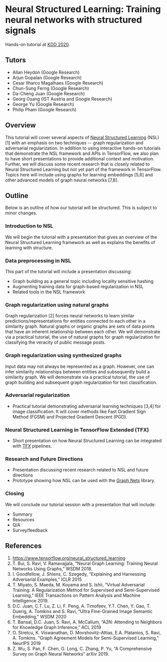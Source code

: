 # Neural Structured Learning: Training neural networks with structured signals

Hands-on tutorial at [KDD 2020](https://www.kdd.org/kdd2020/).

## Tutors

*   Allan Heydon (Google Research)
*   Arjun Gopalan (Google Research)
*   Cesar Ilharco Magalhaes (Google Research)
*   Chun-Sung Ferng (Google Research)
*   Da-Cheng Juan (Google Research)
*   Georg Osang (IST Austria and Google Research)
*   George Yu (Google Research)
*   Philip Pham (Google Research)

## Overview

This tutorial will cover several aspects of
[Neural Structured Learning](https://www.tensorflow.org/neural_structured_learning)
(NSL) [1] with an emphasis on two techniques -- graph regularization and
adversarial regularization. In addition to using interactive hands-on tutorials
that demonstrate the NSL framework and APIs in TensorFlow, we also plan to have
short presentations to provide additional context and motivation. Further, we
will discuss some recent research that is closely related to Neural Structured
Learning but not yet part of the framework in TensorFlow. Topics here will
include using graphs for learning embeddings [5,6] and other advanced models of
graph neural networks [7,8].

## Outline

Below is an outline of how our tutorial will be structured. This is subject to
minor changes.

### Introduction to NSL

We will begin the tutorial with a presentation that gives an overview of the
Neural Structured Learning framework as well as explains the benefits of
learning with structure.

### Data preprocessing in NSL

This part of the tutorial will include a presentation discussing:

-   Graph building as a general topic including locality sensitive hashing
-   Augmenting training data for graph-based regularization in NSL
-   Related tools in the NSL framework

### Graph regularization using natural graphs

Graph regularization [2] forces neural networks to learn similar
predictions/representations for entities connected to each other in a similarity
graph. Natural graphs or organic graphs are sets of data points that have an
inherent relationship between each other. We will demonstrate via a practical
tutorial, the use of natural graphs for graph regularization for classifying the
veracity of public message posts.

### Graph regularization using synthesized graphs

Input data may not always be represented as a graph. However, one can infer
similarity relationships between entities and subsequently build a similarity
graph. We will demonstrate via a practical tutorial, the use of graph building
and subsequent graph regularization for text classification.

### Adversarial regularization

-   Practical tutorial demonstrating adversarial learning techniques [3,4] for
    image classification. It will cover methods like Fast Gradient Sign Method
    (FGSM) and Projected Gradient Descent (PGD).

### Neural Structured Learning in TensorFlow Extended (TFX)

-   Short presentation on how Neural Structured Learning can be integrated with
    [TFX](https://www.tensorflow.org/tfx) pipelines.

### Research and Future Directions

-   Presentation discussing recent research related to NSL and future directions
-   Prototype showing how NSL can be used with the
    [Graph Nets](https://github.com/deepmind/graph_nets) library.

### Closing

We will conclude our tutorial session with a presentation that will include:

-   Summary
-   Resources
-   Q/A
-   Survey/feedback

## References

1.  https://www.tensorflow.org/neural_structured_learning
2.  T. Bui, S. Ravi, V. Ramavajjala, “Neural Graph Learning: Training Neural
    Networks Using Graphs,” WSDM 2018.
3.  I. Goodfellow, J. Shlens, C. Szegedy, “Explaining and Harnessing Adversarial
    Examples,” ICLR 2015
4.  T. Miyato, S. Maeda, M. Koyama and S. Ishii, “Virtual Adversarial Training:
    A Regularization Method for Supervised and Semi-Supervised Learning,” IEEE
    Transactions on Pattern Analysis and Machine Intelligence 2019.
5.  D.C. Juan, C.T. Lu, Z. Li, F. Peng, A. Timofeev, Y.T. Chen, Y. Gao, T.
    Duerig, A. Tomkins and S. Ravi, “Ultra Fine-Grained Image Semantic
    Embedding,” WSDM 2020
6.  T. Bansal, D.C. Juan, S. Ravi, A. McCallum, “A2N: Attending to Neighbors for
    Knowledge Graph Inference,” ACL 2019
7.  O. Stretcu, K. Viswanathan, D. Movshovitz-Attias, E.A. Platanios, S. Ravi,
    A. Tomkins. "Graph Agreement Models for Semi-Supervised Learning," NeurIPS
    2019
8.  Z. Wu, S. Pan, F. Chen, G. Long, C. Zhang, P. Yu, “A Comprehensive Survey on
    Graph Neural Networks” arXiv 2019.
